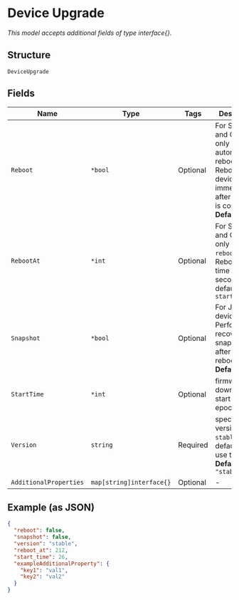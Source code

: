 
# Device Upgrade

*This model accepts additional fields of type interface{}.*

## Structure

`DeviceUpgrade`

## Fields

| Name | Type | Tags | Description |
|  --- | --- | --- | --- |
| `Reboot` | `*bool` | Optional | For Switches and Gateways only (APs are automatically rebooted). Reboot device immediately after upgrade is completed<br>**Default**: `false` |
| `RebootAt` | `*int` | Optional | For Switches and Gateways only and if `reboot`==`true`. Reboot start time in epoch seconds, default is `start_time` |
| `Snapshot` | `*bool` | Optional | For Junos devices only. Perform recovery snapshot after device is rebooted<br>**Default**: `false` |
| `StartTime` | `*int` | Optional | firmware download start time in epoch |
| `Version` | `string` | Required | specific version / `stable`, default is to use the latest<br>**Default**: `"stable"` |
| `AdditionalProperties` | `map[string]interface{}` | Optional | - |

## Example (as JSON)

```json
{
  "reboot": false,
  "snapshot": false,
  "version": "stable",
  "reboot_at": 212,
  "start_time": 26,
  "exampleAdditionalProperty": {
    "key1": "val1",
    "key2": "val2"
  }
}
```

